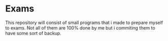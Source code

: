 # Exams

This repository will consist of small programs that i made to prepare myself to exams. Not all of them are 100% done by me but i commiting them to have some sort of backup. 
